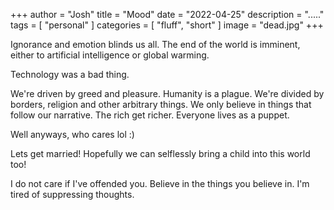 +++
author = "Josh"
title = "Mood"
date = "2022-04-25"
description = "....."
tags = [
    "personal"
]
categories = [
    "fluff",
    "short"
]
image = "dead.jpg"
+++
<!--more-->

Ignorance and emotion blinds us all. The end of the world is imminent, either to artificial intelligence or global warming. 

Technology was a bad thing. 

We're driven by greed and pleasure. Humanity is a plague. We're divided by borders, religion and other arbitrary things. We only believe in things that follow our narrative. The rich get richer. Everyone lives as a puppet.

Well anyways, who cares lol :)

Lets get married! Hopefully we can selflessly bring a child into this world too! 

I do not care if I've offended you. Believe in the things you believe in. I'm tired of suppressing thoughts.